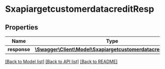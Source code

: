 # SxapiargetcustomerdatacreditResp

## Properties
Name | Type | Description | Notes
------------ | ------------- | ------------- | -------------
**response** | [**\Swagger\Client\Model\SxapiargetcustomerdatacreditResponse**](SxapiargetcustomerdatacreditResponse.md) |  | [optional] 

[[Back to Model list]](../README.md#documentation-for-models) [[Back to API list]](../README.md#documentation-for-api-endpoints) [[Back to README]](../README.md)


